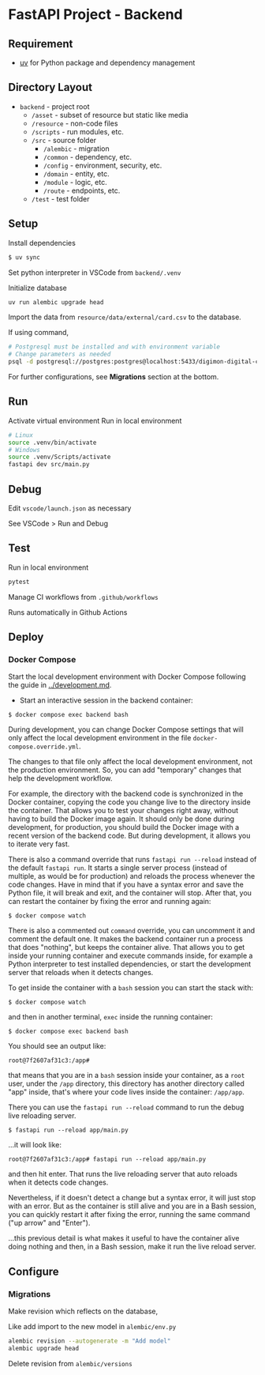# FastAPI Project - Backend

## Requirement

- [uv](https://docs.astral.sh/uv/) for Python package and dependency management

## Directory Layout

- `backend` - project root
  - `/asset` - subset of resource but static like media
  - `/resource` - non-code files
  - `/scripts` - run modules, etc.
  - `/src` - source folder
    - `/alembic` - migration
    - `/common` - dependency, etc.
    - `/config` - environment, security, etc.
    - `/domain` - entity, etc.
    - `/module` - logic, etc.
    - `/route` - endpoints, etc.
  - `/test` - test folder

## Setup

Install dependencies

```bash
$ uv sync
```

Set python interpreter in VSCode from `backend/.venv`

Initialize database

```bash
uv run alembic upgrade head
```

Import the data from `resource/data/external/card.csv` to the database.

If using command,

```bash
# Postgresql must be installed and with environment variable
# Change parameters as needed
psql -d postgresql://postgres:postgres@localhost:5433/digimon-digital-card-battle-guide -c "\\copy public.card FROM 'resource/data/external/card.csv' WITH(FORMAT csv, DELIMITER ',', HEADER, ENCODING 'UTF8', QUOTE '\"', ESCAPE '\"');"
```

For further configurations, see **Migrations** section at the bottom.

## Run

Activate virtual environment
Run in local environment

```bash
# Linux
source .venv/bin/activate 
# Windows
source .venv/Scripts/activate
fastapi dev src/main.py
```

## Debug

Edit `vscode/launch.json` as necessary

See VSCode > Run and Debug

## Test

Run in local environment

```bash
pytest
```

Manage CI workflows from `.github/workflows`

Runs automatically in Github Actions

## Deploy

### Docker Compose

Start the local development environment with Docker Compose following the guide in [../development.md](../development.md).

* Start an interactive session in the backend container:

```console
$ docker compose exec backend bash
```

During development, you can change Docker Compose settings that will only affect the local development environment in the file `docker-compose.override.yml`.

The changes to that file only affect the local development environment, not the production environment. So, you can add "temporary" changes that help the development workflow.

For example, the directory with the backend code is synchronized in the Docker container, copying the code you change live to the directory inside the container. That allows you to test your changes right away, without having to build the Docker image again. It should only be done during development, for production, you should build the Docker image with a recent version of the backend code. But during development, it allows you to iterate very fast.

There is also a command override that runs `fastapi run --reload` instead of the default `fastapi run`. It starts a single server process (instead of multiple, as would be for production) and reloads the process whenever the code changes. Have in mind that if you have a syntax error and save the Python file, it will break and exit, and the container will stop. After that, you can restart the container by fixing the error and running again:

```console
$ docker compose watch
```

There is also a commented out `command` override, you can uncomment it and comment the default one. It makes the backend container run a process that does "nothing", but keeps the container alive. That allows you to get inside your running container and execute commands inside, for example a Python interpreter to test installed dependencies, or start the development server that reloads when it detects changes.

To get inside the container with a `bash` session you can start the stack with:

```console
$ docker compose watch
```

and then in another terminal, `exec` inside the running container:

```console
$ docker compose exec backend bash
```

You should see an output like:

```console
root@7f2607af31c3:/app#
```

that means that you are in a `bash` session inside your container, as a `root` user, under the `/app` directory, this directory has another directory called "app" inside, that's where your code lives inside the container: `/app/app`.

There you can use the `fastapi run --reload` command to run the debug live reloading server.

```console
$ fastapi run --reload app/main.py
```

...it will look like:

```console
root@7f2607af31c3:/app# fastapi run --reload app/main.py
```

and then hit enter. That runs the live reloading server that auto reloads when it detects code changes.

Nevertheless, if it doesn't detect a change but a syntax error, it will just stop with an error. But as the container is still alive and you are in a Bash session, you can quickly restart it after fixing the error, running the same command ("up arrow" and "Enter").

...this previous detail is what makes it useful to have the container alive doing nothing and then, in a Bash session, make it run the live reload server.

## Configure

### Migrations

Make revision which reflects on the database,

Like add import to the new model in `alembic/env.py`

```bash
alembic revision --autogenerate -m "Add model"
alembic upgrade head
```

Delete revision from `alembic/versions`
